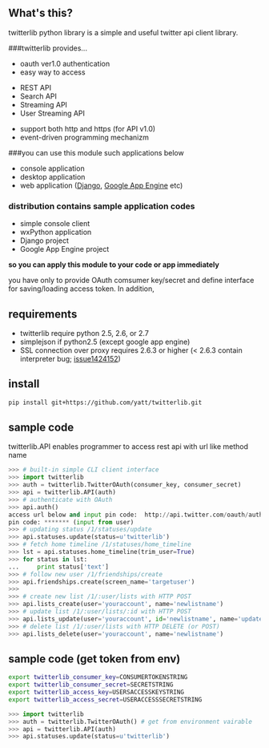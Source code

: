 ## What's this?

twitterlib python library is a simple and useful twitter api client library.

###twitterlib provides...

* oauth ver1.0 authentication
* easy way to access
 - REST API
 - Search API
 - Streaming API
 - User Streaming API
* support both http and https (for API v1.0)
* event-driven programming mechanizm

###you can use this module such applications below

* console application
* desktop application
* web application ([Django](https://www.djangoproject.com/), [Google App Engine](https://appengine.google.com/) etc)

### distribution contains sample application codes

* simple console client
* wxPython application
* Django project
* Google App Engine project

**so you can apply this module to your code or app immediately**

you have only to provide OAuth comsumer key/secret and define interface for saving/loading access token.
In addition, 

## requirements

* twitterlib require python 2.5, 2.6, or 2.7
* simplejson if python2.5 (except google app engine)
* SSL connection over proxy requires 2.6.3 or higher (< 2.6.3 contain interpreter bug; [issue1424152](http://bugs.python.org/issue1424152))


## install

```sh
pip install git+https://github.com/yatt/twitterlib.git
```


## sample code

twitterlib.API enables programmer to access rest api with url like method name
```python
>>> # built-in simple CLI client interface
>>> import twitterlib
>>> auth = twitterlib.TwitterOAuth(consumer_key, consumer_secret)
>>> api = twitterlib.API(auth)
>>> # authenticate with OAuth
>>> api.auth()
access url below and input pin code:  http://api.twitter.com/oauth/authorize?oauth_token=abcdefghijklmnopqrstuvwxyz1234567890
pin code: ******* (input from user)
>>> # updating status /1/statuses/update
>>> api.statuses.update(status=u'twitterlib')
>>> # fetch home timeline /1/statuses/home_timeline
>>> lst = api.statuses.home_timeline(trim_user=True)
>>> for status in lst:
...     print status['text']
>>> # follow new user /1/friendships/create
>>> api.friendships.create(screen_name='targetuser')
>>>
>>> # create new list /1/:user/lists with HTTP POST
>>> api.lists_create(user='youraccount', name='newlistname')
>>> # update list /1/:user/lists/:id with HTTP POST
>>> api.lists_update(user='youraccount', id='newlistname', name='updated name', description='foo bar')
>>> # delete list /1/:user/lists with HTTP DELETE (or POST)
>>> api.lists_delete(user='youraccount', name='newlistname')
```

## sample code (get token from env)

```bash
export twitterlib_consumer_key=CONSUMERTOKENSTRING
export twitterlib_consumer_secret=SECRETSTRING
export twitterlib_access_key=USERSACCESSKEYSTRING
export twitterlib_access_secret=USERACCESSSECRETSTRING
```

```python
>>> import twitterlib
>>> auth = twitterlib.TwitterOAuth() # get from environment vairable
>>> api = twitterlib.API(auth)
>>> api.statuses.update(status=u'twitterlib')
```

